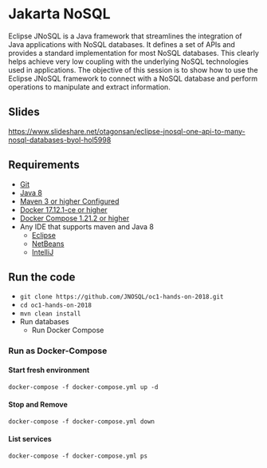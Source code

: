 # Jakarta NoSQL

Eclipse JNoSQL is a Java framework that streamlines the integration of Java applications with NoSQL databases. It defines a set of APIs and provides a standard implementation for most NoSQL databases. This clearly helps achieve very low coupling with the underlying NoSQL technologies used in applications. The objective of this session is to show how to use the Eclipse JNoSQL framework to connect with a NoSQL database and perform operations to manipulate and extract information.

## Slides

https://www.slideshare.net/otagonsan/eclipse-jnosql-one-api-to-many-nosql-databases-byol-hol5998

## Requirements

* [Git](https://git-scm.com/book/en/v1/Getting-Started-Installing-Git)
* [Java 8](http://www.oracle.com/technetwork/java/javase/downloads/jdk8-downloads-2133151.html)
* [Maven 3 or higher Configured](https://maven.apache.org/download.cgi)
* [Docker 17.12.1-ce or higher](https://docs.docker.com/install/#next-release)
* [Docker Compose 1.21.2 or higher](https://docs.docker.com/v17.09/compose/install/)
* Any IDE that supports maven and Java 8
  * [Eclipse](https://www.eclipse.org/downloads/)
  * [NetBeans](https://netbeans.org/)
  * [IntelliJ](https://www.jetbrains.com/idea/download/)

## Run the code

* `git clone https://github.com/JNOSQL/oc1-hands-on-2018.git`
* `cd oc1-hands-on-2018`
* `mvn clean install`
* Run databases
  * Run Docker Compose

### Run as Docker-Compose

#### Start fresh environment

`docker-compose -f docker-compose.yml up -d`

#### Stop and Remove

`docker-compose -f docker-compose.yml down`

####  List services
`docker-compose -f docker-compose.yml ps`